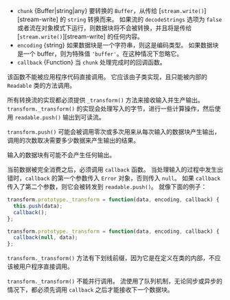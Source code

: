 
* `chunk` {Buffer|string|any} 要转换的 `Buffer`，从传给 [`stream.write()`][stream-write] 的 `string` 转换而来。 
   如果流的 `decodeStrings` 选项为 `false` 或者流在对象模式下运行，则数据块将不会被转换，并且将是传给 [`stream.write()`][stream-write] 的任何内容。
* `encoding` {string} 如果数据块是一个字符串，则这是编码类型。 如果数据块是一个 buffer，则为特殊值 `'buffer'`。在这种情况下忽略它。
* `callback` {Function} 当 `chunk` 处理完成时的回调函数。

该函数不能被应用程序代码直接调用。
它应该由子类实现，且只能被内部的 `Readable` 类的方法调用。



所有转换流的实现都必须提供 `_transform()` 方法来接收输入并生产输出。
`transform._transform()` 的实现会处理写入的字节，进行一些计算操作，然后使用 `readable.push()` 输出到可读流。

`transform.push()` 可能会被调用零次或多次用来从每次输入的数据块产生输出，调用的次数取决需要多少数据来产生输出的结果。

输入的数据块有可能不会产生任何输出。

当前数据被完全消费之后，必须调用 `callback` 函数。
当处理输入的过程中发生出错时，`callback` 的第一个参数传入 `Error` 对象，否则传入 `null`。
如果 `callback` 传入了第二个参数，则它会被转发到 `readable.push()`。
就像下面的例子：

```js
transform.prototype._transform = function(data, encoding, callback) {
  this.push(data);
  callback();
};

transform.prototype._transform = function(data, encoding, callback) {
  callback(null, data);
};
```

`transform._transform()` 方法有下划线前缀，因为它是在定义在类的内部，不应该被用户程序直接调用。

`transform._transform()` 不能并行调用。
流使用了队列机制，无论同步或异步的情况下，都必须先调用 `callback` 之后才能接收下一个数据块。
